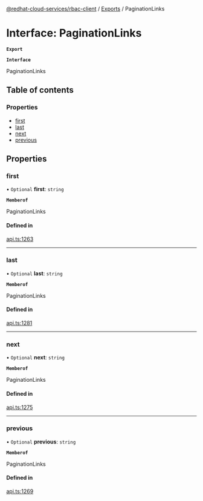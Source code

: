 [@redhat-cloud-services/rbac-client](../README.md) / [Exports](../modules.md) / PaginationLinks

# Interface: PaginationLinks

**`Export`**

**`Interface`**

PaginationLinks

## Table of contents

### Properties

- [first](PaginationLinks.md#first)
- [last](PaginationLinks.md#last)
- [next](PaginationLinks.md#next)
- [previous](PaginationLinks.md#previous)

## Properties

### first

• `Optional` **first**: `string`

**`Memberof`**

PaginationLinks

#### Defined in

[api.ts:1263](https://github.com/RedHatInsights/javascript-clients/blob/master/packages/rbac/api.ts#L1263)

___

### last

• `Optional` **last**: `string`

**`Memberof`**

PaginationLinks

#### Defined in

[api.ts:1281](https://github.com/RedHatInsights/javascript-clients/blob/master/packages/rbac/api.ts#L1281)

___

### next

• `Optional` **next**: `string`

**`Memberof`**

PaginationLinks

#### Defined in

[api.ts:1275](https://github.com/RedHatInsights/javascript-clients/blob/master/packages/rbac/api.ts#L1275)

___

### previous

• `Optional` **previous**: `string`

**`Memberof`**

PaginationLinks

#### Defined in

[api.ts:1269](https://github.com/RedHatInsights/javascript-clients/blob/master/packages/rbac/api.ts#L1269)
